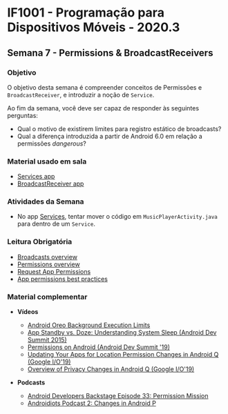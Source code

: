 # IF1001 - Programação para Dispositivos Móveis - 2020.3

## Semana 7 - Permissions & BroadcastReceivers

### Objetivo

O objetivo desta semana é compreender conceitos de Permissões e `BroadcastReceiver`, e introduzir a noção de `Service`.

Ao fim da semana, você deve ser capaz de responder às seguintes perguntas: 

- Qual o motivo de existirem limites para registro estático de broadcasts?
- Qual a diferença introduzida a partir de Android 6.0 em relação a permissões *dangerous*?

### Material usado em sala

- [Services app](https://github.com/if1001/if1001.github.io/tree/master/2020-10-07/Services)
- [BroadcastReceiver app](https://github.com/if1001/if1001.github.io/tree/master/2020-10-07/BroadcastReceiver)

### Atividades da Semana

- No app [Services](https://github.com/if1001/if1001.github.io/tree/master/2020-10-07/Services), tentar mover o código em `MusicPlayerActivity.java` para dentro de um `Service`.

### Leitura Obrigatória
- [Broadcasts overview](https://developer.android.com/guide/components/broadcasts)
- [Permissions overview](https://developer.android.com/guide/topics/permissions/overview)
- [Request App Permissions](https://developer.android.com/training/permissions/requesting)
- [App permissions best practices](https://developer.android.com/training/permissions/usage-notes)

### Material complementar

- **Vídeos**
  - [Android Oreo Background Execution Limits](https://www.youtube.com/watch?v=Pumf_4yjTMc&t=22s)
  - [App Standby vs. Doze: Understanding System Sleep (Android Dev Summit 2015)](https://www.youtube.com/watch?v=p6ZiDZBgPY8)
  - [Permissions on Android (Android Dev Summit '19)](https://www.youtube.com/watch?v=7zSjDfP_xqg)
  - [Updating Your Apps for Location Permission Changes in Android Q (Google I/O'19)](https://www.youtube.com/watch?v=L7zwfTwrDEs)
  - [Overview of Privacy Changes in Android Q (Google I/O'19)](https://www.youtube.com/watch?v=bFp2n5OxYEE)
  
  
- **Podcasts**
  - [Android Developers Backstage Episode 33: Permission Mission](http://androidbackstage.blogspot.com/2015/08/episode-33-permission-mission.html)
  - [Androidiots Podcast 2: Changes in Android P](https://medium.com/androidiots/androidiots-podcast-2-changes-in-android-p-6478fb9726c4)